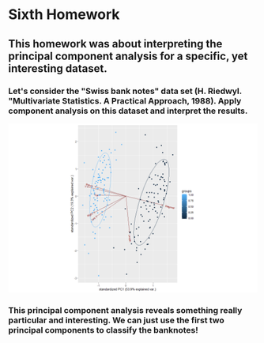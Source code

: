 # Sixth Homework
This homework was about interpreting the principal component analysis for a specific, yet interesting dataset.
---

### Let's consider the "Swiss bank notes" data set (H. Riedwyl. "Multivariate Statistics. A Practical Approach, 1988). Apply component analysis on this dataset and interpret the results.
![](pca.png)

### This principal component analysis reveals something really particular and interesting. We can just use the first two principal components to classify the banknotes!
